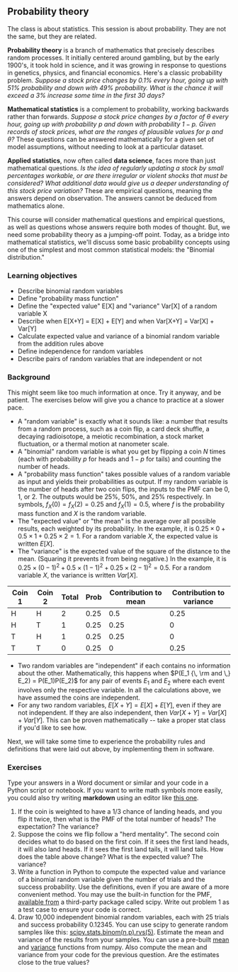 ## Probability theory 

The class is about statistics. This session is about probability. They are not the same, but they are related. 

**Probability theory** is a branch of mathematics that precisely describes random processes. It initially centered around gambling, but by the early 1900's, it took hold in science, and it was growing in response to questions in genetics, physics, and financial economics. Here's a classic probability problem. *Suppose a stock price changes by 0.1% every hour, going up with 51% probability and down with 49% probability. What is the chance it will exceed a 3% increase some time in the first 30 days?*

**Mathematical statistics** is a complement to probability, working backwards rather than forwards. *Suppose a stock price changes by a factor of $\theta$ every hour, going up with probability $p$ and down with probability $1-p$. Given records of stock prices, what are the ranges of plausible values for $p$ and $\theta$?* These questions can be answered mathematically for a given set of model assumptions, without needing to look at a particular dataset.

**Applied statistics**, now often called **data science**, faces more than just mathematical questions. *Is the idea of regularly updating a stock by small percentages workable, or are there irregular or violent shocks that must be considered? What additional data would give us a deeper understanding of this stock price variation?* These are empirical questions, meaning the answers depend on observation. The answers cannot be deduced from mathematics alone.

This course will consider mathematical questions and empirical questions, as well as questions whose answers require both modes of thought. But, we need some probability theory as a jumping-off point. Today, as a bridge into mathematical statistics, we'll discuss some basic probability concepts using one of the simplest and most common statistical models: the "Binomial distribution."

### Learning objectives

- Describe binomial random variables
- Define "probability mass function" 
- Define the "expected value" E[X] and "variance" Var[X] of a random variable X 
- Describe when E[X+Y] = E[X] + E[Y] and when Var[X+Y] = Var[X] + Var[Y]
- Calculate expected value and variance of a binomial random variable from the addition rules above
- Define independence for random variables
- Describe pairs of random variables that are independent or not

### Background

This might seem like too much information at once. Try it anyway, and be patient. The exercises below will give you a chance to practice at a slower pace.

- A "random variable" is exactly what it sounds like: a number that results from a random process, such as a coin flip, a card deck shuffle, a decaying radioisotope, a meiotic recombination, a stock market fluctuation, or a thermal motion at nanometer scale. 
- A "binomial" random variable is what you get by flipping a coin $N$ times (each with probability $p$ for heads and $1-p$ for tails) and counting the number of heads. 
- A "probability mass function" takes possible values of a random variable as input and yields their probabilities as output. If my random variable is the number of heads after two coin flips, the inputs to the PMF can be 0, 1, or 2. The outputs would be 25%, 50%, and 25% respectively. In symbols, $f_X(0) = f_X(2) = 0.25$ and $f_X(1) = 0.5$, where $f$ is the probability mass function and $X$ is the random variable. 
- The "expected value" or "the mean" is the average over all possible results, each weighted by its probability. In the example, it is $0.25 \times 0 + 0.5 \times 1 + 0.25 \times 2 = 1$. For a random variable $X$, the expected value is written $E[X]$.
- The "variance" is the expected value of the square of the distance to the mean. (Squaring it prevents it from being negative.) In the example, it is $0.25 \times (0-1)^2 + 0.5 \times (1-1)^2 + 0.25 \times (2-1)^2 = 0.5$. For a random variable $X$, the variance is written $Var[X]$.

Coin 1 | Coin 2 | Total | Prob | Contribution to mean | Contribution to variance|
-------|--------|-------|------|----------------------|-------------------------|
H      |H       | 2     | 0.25 | 0.5                  | 0.25                    |
H      |T       | 1     | 0.25 | 0.25                 | 0                       |
T      |H       | 1     | 0.25 | 0.25                 | 0                       |
T      |T       | 0     | 0.25 | 0                    | 0.25                    |

- Two random variables are "independent" if each contains no information about the other. Mathematically, this happens when $P(E_1 {\, \rm and \,} E_2) = P(E_1)P(E_2)$ for any pair of events $E_1$ and $E_2$ where each event involves only the respective variable. In all the calculations above, we have assumed the coins are independent. 
- For any two random variables, $E[X+Y] = E[X] + E[Y]$, even if they are not independent. If they are also independent, then $Var[X+Y] = Var[X] + Var[Y]$. This can be proven mathematically -- take a proper stat class if you'd like to see how.

Next, we will take some time to experience the probability rules and definitions that were laid out above, by implementing them in software.  

### Exercises

Type your answers in a Word document or similar and your code in a Python script or notebook. If you want to write math symbols more easily, you could also try writing **markdown** using an editor like [this one](https://upmath.me/).

1. If the coin is weighted to have a 1/3 chance of landing heads, and you flip it twice, then what is the PMF of the total number of heads? The expectation? The variance? 
2. Suppose the coins we flip follow a "herd mentality". The second coin decides what to do based on the first coin. If it sees the first land heads, it will also land heads. If it sees the first land tails, it will land tails. How does the table above change? What is the expected value? The variance? 
3. Write a function in Python to compute the expected value and variance of a binomial random variable given the number of trials and the success probability. Use the definitions, even if you are aware of a more convenient method. You may use the built-in function for the PMF, [available from](https://docs.scipy.org/doc/scipy/reference/generated/scipy.stats.binom.html) a third-party package called scipy. Write out problem 1 as a test case to ensure your code is correct. 
4. Draw 10,000 independent binomial random variables, each with 25 trials and success probability $0.12345$. You can use scipy to generate random samples like this: [scipy.stats.binom(n,p).rvs(5)](https://docs.scipy.org/doc/scipy/reference/generated/scipy.stats.binom.html). Estimate the mean and variance of the results from your samples. You can use a pre-built [mean](https://numpy.org/doc/stable/reference/generated/numpy.mean.html) and [variance](https://numpy.org/doc/stable/reference/generated/numpy.var.html) functions from numpy. Also compute the mean and variance from your code for the previous question. Are the estimates close to the true values?
